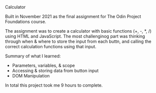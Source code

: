 Calculator

Built in November 2021 as the final assignment for The Odin Project Foundations course.

The assignment was to create a calculator with basic functions (+, -, \*, /) using HTML and JavaScript.
The most challenginog part was thinking through when & where to store the input from each buttn, and calling the correct calculation functions using that input.

Summary of what I learned:

- Parameters, variables, & scope
- Accessing & storing data from button input
- DOM Manipulation

In total this project took me 9 hours to complete.
